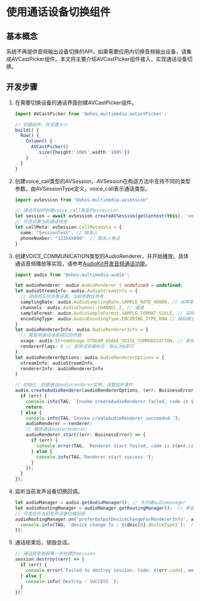 # 使用通话设备切换组件

## 基本概念

系统不再提供音频输出设备切换的API，如果需要应用内切换音频输出设备，请集成AVCastPicker组件。本文将主要介绍AVCastPicker组件接入，实现通话设备切换。

## 开发步骤

1. 在需要切换设备的通话界面创建AVCastPicker组件。

   ```ts
   import AVCastPicker from '@ohos.multimedia.avCastPicker';

   // 创建组件，并设置大小
   build() {
     Row() {
       Column() {
         AVCastPicker()
           .size({height:'100%',width:'100%'})
       }
     }
   }
   ```

2. 创建voice_call类型的AVSession，AVSession在构造方法中支持不同的类型参数，由AVSessionType定义，voice_call表示通话类型。

   ```ts
   import avSession from "@ohos.multimedia.avsession"

   // 通话开始时创建voice_call类型的avsession
   let session = await avSession.createAVSession(getContext(this), 'voiptest', 'voice_call');
   // 可选设置当前通话信息
   let callMeta: avSession.CallMetadata = {
     name: "SessionTest", // 联系人
     phoneNumber: "123XXX890"  // 联系人电话
   }
   ```

3. 创建VOICE_COMMUNICATION类型的AudioRenderer，并开始播放。具体通话音频播放等实现，请参考[AudioKit开发音频通话功能](../audio/audio-call-development.md)。

   ```ts
   import audio from '@ohos.multimedia.audio';

   let audioRenderer: audio.AudioRenderer | undefined = undefined;
   let audioStreamInfo: audio.AudioStreamInfo = {
     // 请按照实际场景设置，当前参数仅参考
     samplingRate: audio.AudioSamplingRate.SAMPLE_RATE_48000, // 采样率
     channels: audio.AudioChannel.CHANNEL_2, // 通道
     sampleFormat: audio.AudioSampleFormat.SAMPLE_FORMAT_S16LE, // 采样格式
     encodingType: audio.AudioEncodingType.ENCODING_TYPE_RAW // 编码格式
   }
   let audioRendererInfo: audio.AudioRendererInfo = {
     // 需使用通话场景相应的参数
     usage: audio.StreamUsage.STREAM_USAGE_VOICE_COMMUNICATION, // 音频流使用类型：语音通信
     rendererFlags: 0 // 音频渲染器标志：默认为0即可
   }
   let audioRendererOptions: audio.AudioRendererOptions = {
     streamInfo: audioStreamInfo,
     rendererInfo: audioRendererInfo
   }

   // 初始化，创建通话audiorenderer实例，设置监听事件
   audio.createAudioRenderer(audioRendererOptions, (err: BusinessError, renderer: audio.AudioRenderer) => { // 创建AudioRenderer实例
     if (err) {
       console.info(TAG, `Invoke createAudioRenderer failed, code is ${err.code}, message is ${err.message}`);
       return;
     } else {
       console.info(TAG,'Invoke createAudioRenderer succeeded.');
       audioRenderer = renderer;
       // 播放通话audiorenderer
       audioRenderer.start((err: BusinessError) => {
         if (err) {
           console.error(TAG, `Renderer start failed, code is ${err.code}, message is ${err.message}`);
         } else {
           console.info(TAG,'Renderer start success.');
         }
       });
     }
   });
   ```

4. 监听当前发声设备切换回调。

   ```ts
   let audioManager = audio.getAudioManager(); // 先创建audiomanager
   let audioRoutingManager = audioManager.getRoutingManager();  // 再调用AudioManager的方法创建AudioRoutingManager实例
   // 可选监听当前发声设备切换回调
   audioRoutingManager.on('preferOutputDeviceChangeForRendererInfo', audioRendererInfo, (desc: audio.AudioDeviceDescriptors) => {
     console.info(TAG, `device change To : ${desc[0].deviceType}`);  // 设备类型
   });
   ```

5. 通话结束后，销毁会话。

   ```ts
   // 通话结束销毁第一步创建的session
   session.destroy((err) => {
     if (err) {
       console.error(`Failed to destroy session. Code: ${err.code}, message: ${err.message}`);
     } else {
       console.info(`Destroy : SUCCESS `);
     }
   });
   ```
